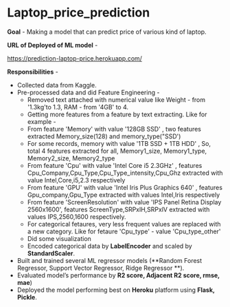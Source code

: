 # Laptop_price_prediction

**Goal** - Making a model that can predict price of various kind of laptop.

**URL of Deployed of ML model** - 

https://prediction-laptop-price.herokuapp.com/


**Responsibilities** -

* Collected data from Kaggle.
* Pre-processed data and did Feature Engineering - 
  * Removed text attached with numerical value like Weight - from '1.3kg'to 1.3, RAM - from '4GB' to 4.
  * Getting more features from a feature by text extracting. Like for example -
   * From feature 'Memory' with value '128GB SSD' , two features extracted Memory_size(128) and memory_type("SSD')
   * For some records, memory with value '1TB SSD +  1TB HDD' , So, total 4 features extracted for all, Memory1_size, Memory1_type, Memory2_size, Memory2_type  
   * From feature 'Cpu' with value 'Intel Core i5 2.3GHz' , features Cpu_Company,Cpu_Type,Cpu_Type_intensity,Cpu_Ghz extracted with value Intel,Core,i5,2.3 respectively 
   * From feature 'GPU' with value 'Intel Iris Plus Graphics 640' , features Gpu_company,Gpu_Type extracted with values Intel,Iris respectively
   * From feature 'ScreenResolution' with value 'IPS Panel Retina Display 2560x1600', features ScreenType,SRPxlH,SRPxlV extracted with values IPS,2560,1600 respectively.
  * For categorical fetaures, very less frequent values are replaced with a new category. Like for fetaure 'Cpu_type' - value 'Cpu_type_other'
  * Did some visualization
  * Encoded categorical data by **LabelEncoder** and scaled by **StandardScaler**.  
* Built and trained several ML regressor models (**Random Forest Regressor, Support Vector Regressor, Ridge Regressor **).
* Evaluated model’s performance by **R2 score, Adjacent R2 score, rmse, mae**)
* Deployed the model performing best on **Heroku** platform using **Flask, Pickle**.
